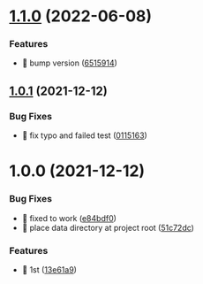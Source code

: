 # [1.1.0](https://github.com/starcharles/nestjs-notarealdb/compare/v1.0.1...v1.1.0) (2022-06-08)


### Features

* 🎸 bump version ([6515914](https://github.com/starcharles/nestjs-notarealdb/commit/651591430c303602dbaabda09a7c9ad0044cae66))

## [1.0.1](https://github.com/starcharles/nestjs-notarealdb/compare/v1.0.0...v1.0.1) (2021-12-12)


### Bug Fixes

* 🐛 fix typo and failed test ([0115163](https://github.com/starcharles/nestjs-notarealdb/commit/01151630453b6e7b6868ac1f6c44f5cec5985711))

# 1.0.0 (2021-12-12)


### Bug Fixes

* 🐛 fixed to work ([e84bdf0](https://github.com/starcharles/nestjs-notarealdb/commit/e84bdf003ce56b4eb026cb9d1e7a33b6c2333f6f))
* 🐛 place data directory at project root ([51c72dc](https://github.com/starcharles/nestjs-notarealdb/commit/51c72dcf87f832e98d1bdf14af5cfa9f269980d5))


### Features

* 🎸 1st ([13e61a9](https://github.com/starcharles/nestjs-notarealdb/commit/13e61a97ec86200b389aa240392ad4b54e0bb1df))
